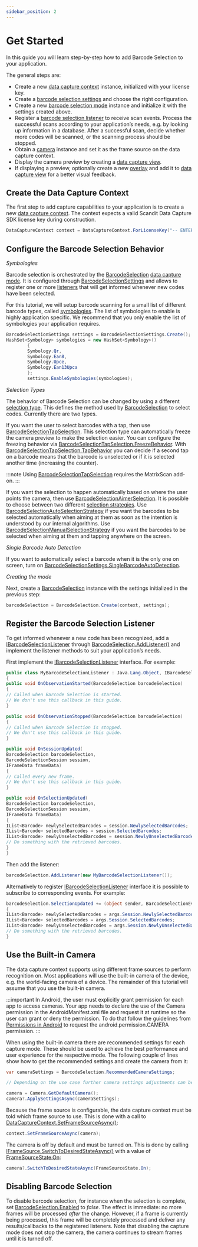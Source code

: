 ```yaml
---
sidebar_position: 2
---
```


# Get Started

In this guide you will learn step-by-step how to add Barcode Selection to your application.

The general steps are:

- Create a new [data capture context](https://docs.scandit.com/data-capture-sdk/dotnet.android/core/api/data-capture-context.html#class-scandit.datacapture.core.DataCaptureContext) instance, initialized with your license key.
- Create a [barcode selection settings](https://docs.scandit.com/data-capture-sdk/dotnet.android/barcode-capture/api/barcode-selection-settings.html#class-scandit.datacapture.barcode.selection.BarcodeSelectionSettings) and choose the right configuration.
- Create a new [barcode selection mode](https://docs.scandit.com/data-capture-sdk/dotnet.android/barcode-capture/api/barcode-selection.html#class-scandit.datacapture.barcode.selection.BarcodeSelection) instance and initialize it with the settings created above.
- Register a [barcode selection listener](https://docs.scandit.com/data-capture-sdk/dotnet.android/barcode-capture/api/barcode-selection-listener.html#interface-scandit.datacapture.barcode.selection.IBarcodeSelectionListener) to receive scan events. Process the successful scans according to your application’s needs, e.g. by looking up information in a database. After a successful scan, decide whether more codes will be scanned, or the scanning process should be stopped.
- Obtain a [camera](https://docs.scandit.com/data-capture-sdk/dotnet.android/core/api/camera.html#class-scandit.datacapture.core.Camera) instance and set it as the frame source on the data capture context.
- Display the camera preview by creating a [data capture view](https://docs.scandit.com/data-capture-sdk/dotnet.android/core/api/ui/data-capture-view.html#class-scandit.datacapture.core.ui.DataCaptureView).
- If displaying a preview, optionally create a new [overlay](https://docs.scandit.com/data-capture-sdk/dotnet.android/barcode-capture/api/ui/barcode-selection-basic-overlay.html#class-scandit.datacapture.barcode.selection.ui.BarcodeSelectionBasicOverlay) and add it to [data capture view](https://docs.scandit.com/data-capture-sdk/dotnet.android/core/api/ui/data-capture-view.html#class-scandit.datacapture.core.ui.DataCaptureView) for a better visual feedback.

## Create the Data Capture Context

The first step to add capture capabilities to your application is to create a new [data capture context](https://docs.scandit.com/data-capture-sdk/dotnet.android/core/api/data-capture-context.html#class-scandit.datacapture.core.DataCaptureContext). The context expects a valid Scandit Data Capture SDK license key during construction.

```c#
DataCaptureContext context = DataCaptureContext.ForLicenseKey("-- ENTER YOUR SCANDIT LICENSE KEY HERE --");
```

## Configure the Barcode Selection Behavior

_Symbologies_

Barcode selection is orchestrated by the [BarcodeSelection](https://docs.scandit.com/data-capture-sdk/dotnet.android/barcode-capture/api/barcode-selection.html#class-scandit.datacapture.barcode.selection.BarcodeSelection) [data capture mode](https://docs.scandit.com/data-capture-sdk/dotnet.android/core/api/data-capture-mode.html#interface-scandit.datacapture.core.IDataCaptureMode). It is configured through [BarcodeSelectionSettings](https://docs.scandit.com/data-capture-sdk/dotnet.android/barcode-capture/api/barcode-selection-settings.html#class-scandit.datacapture.barcode.selection.BarcodeSelectionSettings) and allows to register one or more [listeners](https://docs.scandit.com/data-capture-sdk/dotnet.android/barcode-capture/api/barcode-selection-listener.html#interface-scandit.datacapture.barcode.selection.IBarcodeSelectionListener) that will get informed whenever new codes have been selected.

For this tutorial, we will setup barcode scanning for a small list of different barcode types, called [symbologies](https://docs.scandit.com/data-capture-sdk/dotnet.android/barcode-capture/api/symbology.html#enum-scandit.datacapture.barcode.Symbology). The list of symbologies to enable is highly application specific. We recommend that you only enable the list of symbologies your application requires.

```c#
BarcodeSelectionSettings settings = BarcodeSelectionSettings.Create();
HashSet<Symbology> symbologies = new HashSet<Symbology>()
        {
        Symbology.Qr,
        Symbology.Ean8,
        Symbology.Upce,
        Symbology.Ean13Upca
        };
        settings.EnableSymbologies(symbologies);
```

_Selection Types_

The behavior of Barcode Selection can be changed by using a different [selection type](https://docs.scandit.com/data-capture-sdk/dotnet.android/barcode-capture/api/barcode-selection-type.html#interface-scandit.datacapture.barcode.selection.IBarcodeSelectionType). This defines the method used by [BarcodeSelection](https://docs.scandit.com/data-capture-sdk/dotnet.android/barcode-capture/api/barcode-selection.html#class-scandit.datacapture.barcode.selection.BarcodeSelection) to select codes. Currently there are two types.

If you want the user to select barcodes with a tap, then use [BarcodeSelectionTapSelection](https://docs.scandit.com/data-capture-sdk/dotnet.android/barcode-capture/api/barcode-selection-tap-selection.html#class-scandit.datacapture.barcode.selection.BarcodeSelectionTapSelection). This selection type can automatically freeze the camera preview to make the selection easier. You can configure the freezing behavior via [BarcodeSelectionTapSelection.FreezeBehavior](https://docs.scandit.com/data-capture-sdk/dotnet.android/barcode-capture/api/barcode-selection-tap-selection.html#property-scandit.datacapture.barcode.selection.BarcodeSelectionTapSelection.FreezeBehavior). With [BarcodeSelectionTapSelection.TapBehavior](https://docs.scandit.com/data-capture-sdk/dotnet.android/barcode-capture/api/barcode-selection-tap-selection.html#property-scandit.datacapture.barcode.selection.BarcodeSelectionTapSelection.TapBehavior) you can decide if a second tap on a barcode means that the barcode is unselected or if it is selected another time (increasing the counter).

:::note
Using [BarcodeSelectionTapSelection](https://docs.scandit.com/data-capture-sdk/dotnet.android/barcode-capture/api/barcode-selection-tap-selection.html#class-scandit.datacapture.barcode.selection.BarcodeSelectionTapSelection) requires the MatrixScan add-on.
:::

If you want the selection to happen automatically based on where the user points the camera, then use [BarcodeSelectionAimerSelection](https://docs.scandit.com/data-capture-sdk/dotnet.android/barcode-capture/api/barcode-selection-aimer-selection.html#class-scandit.datacapture.barcode.selection.BarcodeSelectionAimerSelection). It is possible to choose between two different [selection strategies](https://docs.scandit.com/data-capture-sdk/dotnet.android/barcode-capture/api/barcode-selection-strategy.html#interface-scandit.datacapture.barcode.selection.IBarcodeSelectionStrategy). Use [BarcodeSelectionAutoSelectionStrategy](https://docs.scandit.com/data-capture-sdk/dotnet.android/barcode-capture/api/barcode-selection-strategy.html#class-scandit.datacapture.barcode.selection.BarcodeSelectionAutoSelectionStrategy) if you want the barcodes to be selected automatically when aiming at them as soon as the intention is understood by our internal algorithms. Use [BarcodeSelectionManualSelectionStrategy](https://docs.scandit.com/data-capture-sdk/dotnet.android/barcode-capture/api/barcode-selection-strategy.html#class-scandit.datacapture.barcode.selection.BarcodeSelectionManualSelectionStrategy) if you want the barcodes to be selected when aiming at them and tapping anywhere on the screen.

_Single Barcode Auto Detection_

If you want to automatically select a barcode when it is the only one on screen, turn on [BarcodeSelectionSettings.SingleBarcodeAutoDetection](https://docs.scandit.com/data-capture-sdk/dotnet.android/barcode-capture/api/barcode-selection-settings.html#property-scandit.datacapture.barcode.selection.BarcodeSelectionSettings.SingleBarcodeAutoDetection).

_Creating the mode_

Next, create a [BarcodeSelection](https://docs.scandit.com/data-capture-sdk/dotnet.android/barcode-capture/api/barcode-selection.html#class-scandit.datacapture.barcode.selection.BarcodeSelection) instance with the settings initialized in the previous step:

```c#
barcodeSelection = BarcodeSelection.Create(context, settings);
```

## Register the Barcode Selection Listener

To get informed whenever a new code has been recognized, add a [IBarcodeSelectionListener](https://docs.scandit.com/data-capture-sdk/dotnet.android/barcode-capture/api/barcode-selection-listener.html#interface-scandit.datacapture.barcode.selection.IBarcodeSelectionListener) through [BarcodeSelection.AddListener()](https://docs.scandit.com/data-capture-sdk/dotnet.android/barcode-capture/api/barcode-selection.html#method-scandit.datacapture.barcode.selection.BarcodeSelection.AddListener) and implement the listener methods to suit your application’s needs.

First implement the [IBarcodeSelectionListener](https://docs.scandit.com/data-capture-sdk/dotnet.android/barcode-capture/api/barcode-selection-listener.html#interface-scandit.datacapture.barcode.selection.IBarcodeSelectionListener) interface. For example:

```c#
public class MyBarcodeSelectionListener : Java.Lang.Object, IBarcodeSelectionListener
{
public void OnObservationStarted(BarcodeSelection barcodeSelection)
{
// Called when Barcode Selection is started.
// We don't use this callback in this guide.
}

public void OnObservationStopped(BarcodeSelection barcodeSelection)
{
// Called when Barcode Selection is stopped.
// We don't use this callback in this guide.
}

public void OnSessionUpdated(
BarcodeSelection barcodeSelection,
BarcodeSelectionSession session,
IFrameData frameData)
{
// Called every new frame.
// We don't use this callback in this guide.
}

public void OnSelectionUpdated(
BarcodeSelection barcodeSelection,
BarcodeSelectionSession session,
IFrameData frameData)
{
IList<Barcode> newlySelectedBarcodes = session.NewlySelectedBarcodes;
IList<Barcode> selectedBarcodes = session.SelectedBarcodes;
IList<Barcode> newlyUnselectedBarcodes = session.NewlyUnselectedBarcodes;
// Do something with the retrieved barcodes.
}
}
```

Then add the listener:

```c#
barcodeSelection.AddListener(new MyBarcodeSelectionListener());
```

Alternatively to register [IBarcodeSelectionListener](https://docs.scandit.com/data-capture-sdk/dotnet.android/barcode-capture/api/barcode-selection-listener.html#interface-scandit.datacapture.barcode.selection.IBarcodeSelectionListener) interface it is possible to subscribe to corresponding events. For example:

```c#
barcodeSelection.SelectionUpdated += (object sender, BarcodeSelectionEventArgs args) =>
{
IList<Barcode> newlySelectedBarcodes = args.Session.NewlySelectedBarcodes;
IList<Barcode> selectedBarcodes = args.Session.SelectedBarcodes;
IList<Barcode> newlyUnselectedBarcodes = args.Session.NewlyUnselectedBarcodes;
// Do something with the retrieved barcodes.
}
```

## Use the Built-in Camera

The data capture context supports using different frame sources to perform recognition on. Most applications will use the built-in camera of the device, e.g. the world-facing camera of a device. The remainder of this tutorial will assume that you use the built-in camera.

:::important
In Android, the user must explicitly grant permission for each app to access cameras. Your app needs to declare the use of the Camera permission in the AndroidManifest.xml file and request it at runtime so the user can grant or deny the permission. To do that follow the guidelines from [Permissions in Android](https://learn.microsoft.com/en-us/xamarin/android/app-fundamentals/permissions) to request the android.permission.CAMERA permission.
:::

When using the built-in camera there are recommended settings for each capture mode. These should be used to achieve the best performance and user experience for the respective mode. The following couple of lines show how to get the recommended settings and create the camera from it:

```c#
var cameraSettings = BarcodeSelection.RecommendedCameraSettings;

// Depending on the use case further camera settings adjustments can be made here.

camera = Camera.GetDefaultCamera();
camera?.ApplySettingsAsync(cameraSettings);
```

Because the frame source is configurable, the data capture context must be told which frame source to use. This is done with a call to [DataCaptureContext.SetFrameSourceAsync()](https://docs.scandit.com/data-capture-sdk/dotnet.android/core/api/data-capture-context.html#method-scandit.datacapture.core.DataCaptureContext.SetFrameSourceAsync):

```c#
context.SetFrameSourceAsync(camera);
```

The camera is off by default and must be turned on. This is done by calling [IFrameSource.SwitchToDesiredStateAsync()](https://docs.scandit.com/data-capture-sdk/dotnet.android/core/api/frame-source.html#method-scandit.datacapture.core.IFrameSource.SwitchToDesiredStateAsync) with a value of [FrameSourceState.On](https://docs.scandit.com/data-capture-sdk/dotnet.android/core/api/frame-source.html#value-scandit.datacapture.core.FrameSourceState.On):

```c#
camera?.SwitchToDesiredStateAsync(FrameSourceState.On);
```



## Disabling Barcode Selection

To disable barcode selection, for instance when the selection is complete, set [BarcodeSelection.Enabled](https://docs.scandit.com/data-capture-sdk/dotnet.android/barcode-capture/api/barcode-selection.html#property-scandit.datacapture.barcode.selection.BarcodeSelection.IsEnabled) to _false_. The effect is immediate: no more frames will be processed _after_ the change. However, if a frame is currently being processed, this frame will be completely processed and deliver any results/callbacks to the registered listeners. Note that disabling the capture mode does not stop the camera, the camera continues to stream frames until it is turned off.
